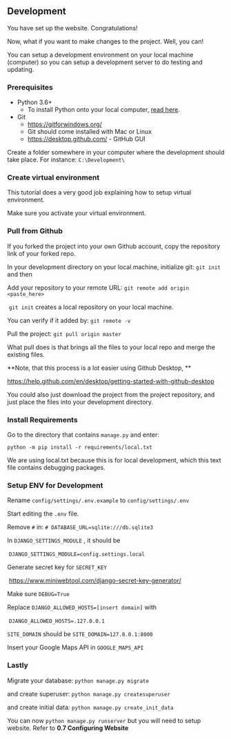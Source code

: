## Development

You have set up the website. Congratulations! 

Now, what if you want to make changes to the project. Well, you can!

You can setup a development environment on your local machine (computer) so you can setup a development server to do testing and updating.

### Prerequisites

- Python 3.6+
  - To install Python onto your local computer, [read here](https://tutorial.djangogirls.org/en/python_installation/).
- Git
  - <https://gitforwindows.org/>
  - Git should come installed with Mac or Linux
  - <https://desktop.github.com/> - GitHub GUI

Create a folder somewhere in your computer where the development should take place.  For instance: `C:\Development\` 

### Create virtual environment

This tutorial does a very good job explaining how to setup virtual environment.

[](https://tutorial.djangogirls.org/en/django_installation/#virtual-environment)

Make sure you activate your virtual environment.

### Pull from Github

If you forked the project into your own Github account, copy the repository link of your forked repo. 

In your development directory on your local machine, initialize git: `git init` and then 

Add your repository to your remote URL: `git remote add origin <paste_here>`

​	`git init` creates a local repository on your local machine.

You can verify if it added by: `git remote -v`

Pull the project: `git pull origin master` 

What pull does is that brings all the files to your local repo and merge the existing files.

**Note, that this process is a lot easier using Github Desktop, **

<https://help.github.com/en/desktop/getting-started-with-github-desktop>

You could also just download the project from the project repository, and just place the files into your development directory.

### Install Requirements

Go to the directory that contains `manage.py` and enter:

`python -m pip install -r requirements/local.txt` 

We are using local.txt because this is for local development, which this text file contains debugging packages.

### Setup ENV for Development

Rename `config/settings/.env.example` to `config/settings/.env`

Start editing the `.env` file.

Remove `#` in: `# DATABASE_URL=sqlite:///db.sqlite3`

In `DJANGO_SETTINGS_MODULE` , it should be

​	`DJANGO_SETTINGS_MODULE=config.settings.local`

Generate secret key for `SECRET_KEY`

​	https://www.miniwebtool.com/django-secret-key-generator/

Make sure `DEBUG=True`

Replace `DJANGO_ALLOWED_HOSTS=[insert domain]` with

​	`DJANGO_ALLOWED_HOSTS=.127.0.0.1`

`SITE_DOMAIN` should be `SITE_DOMAIN=127.0.0.1:8000`

Insert your Google Maps API in `GOOGLE_MAPS_API`

### Lastly

Migrate your database: `python manage.py migrate`

and create superuser: `python manage.py createsuperuser`

and create initial data: `python manage.py create_init_data`

You can now `python manage.py runserver` but you will need to setup website. Refer to **0.7 Configuring Website**

